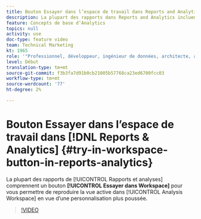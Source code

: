 ```yaml
---
title: Bouton Essayer dans l’espace de travail dans Reports and Analytics
description: La plupart des rapports dans Reports and Analytics incluent un bouton Essayer dans l’espace de travail pour vous permettre de reproduire la vue actuelle dans Analysis Workspace en vue d’une personnalisation ultérieure.
feature: Concepts de base d’Analytics
topics: null
activity: use
doc-type: feature video
team: Technical Marketing
kt: 1965
role: '"Professionnel, développeur, ingénieur de données, architecte, architecte de données, administrateur, responsable"'
level: Début
translation-type: tm+mt
source-git-commit: f3b3fa7d91b0cb21005b57768ca23ed6700fcc03
workflow-type: tm+mt
source-wordcount: '77'
ht-degree: 2%

---
```



# Bouton Essayer dans l’espace de travail dans [!DNL Reports & Analytics] {#try-in-workspace-button-in-reports-analytics}

La plupart des rapports de [!UICONTROL Rapports et analyses] comprennent un bouton **[!UICONTROL Essayer dans Workspace]** pour vous permettre de reproduire la vue active dans [!UICONTROL Analysis Workspace] en vue d’une personnalisation plus poussée.

>[!VIDEO](https://video.tv.adobe.com/v/23959/?quality=12)
